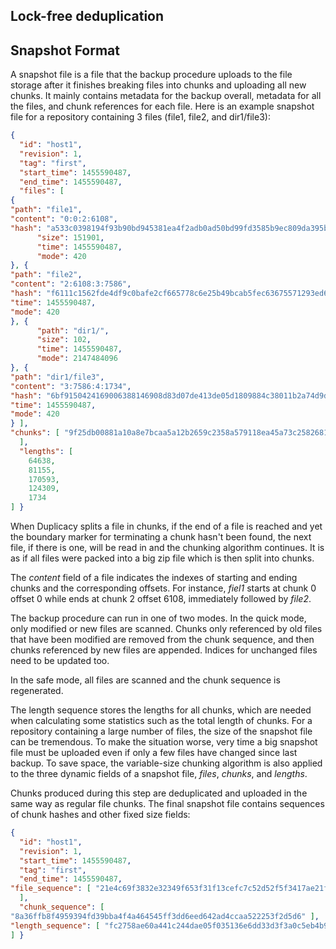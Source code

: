 ## Lock-free deduplication

## Snapshot Format

A snapshot file is a file that the backup procedure uploads to the file storage after it finishes breaking files into
chunks and uploading all new chunks. It mainly contains metadata for the backup overall, metadata for all the files,
and chunk references for each file. Here is an example snapshot file for a repository containing 3 files (file1, file2,
and dir1/file3):

```json
{
  "id": "host1",
  "revision": 1,
  "tag": "first",
  "start_time": 1455590487,
  "end_time": 1455590487,
  "files": [
{
"path": "file1",
"content": "0:0:2:6108",
"hash": "a533c0398194f93b90bd945381ea4f2adb0ad50bd99fd3585b9ec809da395b51",
      "size": 151901,
      "time": 1455590487,
      "mode": 420
}, {
"path": "file2",
"content": "2:6108:3:7586",
"hash": "f6111c1562fde4df9c0bafe2cf665778c6e25b49bcab5fec63675571293ed644", "size": 172071,
"time": 1455590487,
"mode": 420
}, {
      "path": "dir1/",
      "size": 102,
      "time": 1455590487,
      "mode": 2147484096
}, {
"path": "dir1/file3",
"content": "3:7586:4:1734",
"hash": "6bf9150424169006388146908d83d07de413de05d1809884c38011b2a74d9d3f", "size": 118457,
"time": 1455590487,
"mode": 420
} ],
"chunks": [ "9f25db00881a10a8e7bcaa5a12b2659c2358a579118ea45a73c2582681f12919", "6e903aace6cd05e26212fcec1939bb951611c4179c926351f3b20365ef2c212f", "4b0d017bce5491dbb0558c518734429ec19b8a0d7c616f68ddf1b477916621f7", "41841c98800d3b9faa01b1007d1afaf702000da182df89793c327f88a9aba698", "7c11ee13ea32e9bb21a694c5418658b39e8894bbfecd9344927020a9e3129718"
  ],
  "lengths": [
    64638,
    81155,
    170593,
    124309,
    1734
] }
```

When Duplicacy splits a file in chunks, if the end of a file is reached and yet the boundary marker for terminating a chunk
hasn't been found, the next file, if there is one, will be read in and the chunking algorithm continues. It is as if all 
files were packed into a big zip file which is then split into chunks.

The *content* field of a file indicates the indexes of starting and ending chunks and the corresponding offsets. For
instance, *fiel1* starts at chunk 0 offset 0 while ends at chunk 2 offset 6108, immediately followed by *file2*.

The backup procedure can run in one of two modes. In the quick mode, only modified or new files are scanned. Chunks only
referenced by old files that have been modified are removed from the chunk sequence, and then chunks referenced by new 
files are appended. Indices for unchanged files need to be updated too.

In the safe mode, all files are scanned and the chunk sequence is regenerated.

The length sequence stores the lengths for all chunks, which are needed when calculating some statistics such as the total
length of chunks. For a repository containing a large number of files, the size of the snapshot file can be tremendous. 
To make the situation worse, very time a big snapshot file must be uploaded even if only a few files have changed since
last backup. To save space, the variable-size chunking algorithm is also applied to the three dynamic fields of a snapshot
file, *files*, *chunks*, and *lengths*.

Chunks produced during this step are deduplicated and uploaded in the same way as regular file chunks. The final snapshot file
contains sequences of chunk hashes and other fixed size fields:

```json
{
  "id": "host1",
  "revision": 1,
  "start_time": 1455590487,
  "tag": "first",
  "end_time": 1455590487,
"file_sequence": [ "21e4c69f3832e32349f653f31f13cefc7c52d52f5f3417ae21f2ef5a479c3437",
  ],
  "chunk_sequence": [
"8a36ffb8f4959394fd39bba4f4a464545ff3dd6eed642ad4ccaa522253f2d5d6" ],
"length_sequence": [ "fc2758ae60a441c244dae05f035136e6dd33d3f3a0c5eb4b9025a9bed1d0c328"
] }
```
